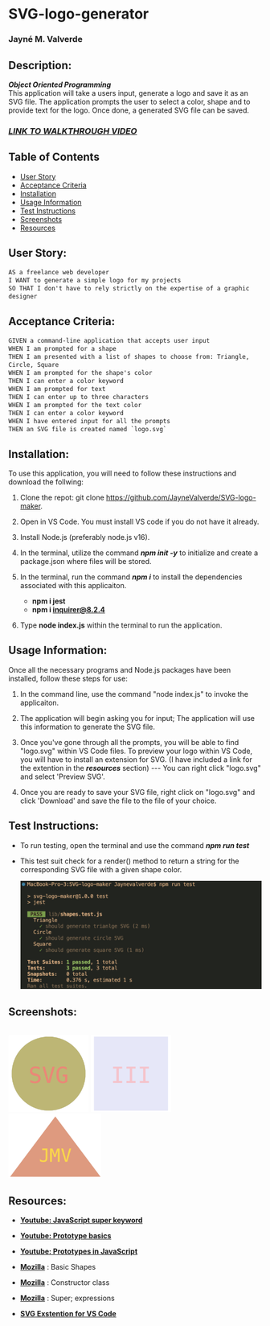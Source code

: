 # SVG-logo-generator
### Jayné M. Valverde

## Description:
***Object Oriented Programming*** <br>
This application will take a users input, generate a logo and save it as an SVG file. The application prompts the user to select a color, shape and to provide text for the logo. Once done, a generated SVG file can be saved. 

### **_[LINK TO WALKTHROUGH VIDEO](https://youtu.be/YrFg9fPl6eM)_**

## Table of Contents
* [User Story](#user-story)
* [Acceptance Criteria](#acceptance-criteria)
* [Installation](#installation)
* [Usage Information](#usage-information)
* [Test Instructions](#test-instructions)
* [Screenshots](#screenshots)
* [Resources](#resources)

## User Story:
```
AS a freelance web developer 
I WANT to generate a simple logo for my projects 
SO THAT I don't have to rely strictly on the expertise of a graphic designer 
```
## Acceptance Criteria: 
```
GIVEN a command-line application that accepts user input 
WHEN I am prompted for a shape
THEN I am presented with a list of shapes to choose from: Triangle, Circle, Square
WHEN I am prompted for the shape's color
THEN I can enter a color keyword
WHEN I am prompted for text
THEN I can enter up to three characters 
WHEN I am prompted for the text color 
THEN I can enter a color keyword
WHEN I have entered input for all the prompts
THEN an SVG file is created named `logo.svg`
```

## Installation: 
To use this application, you will need to follow these instructions and download the follwing: <br>

1. Clone the repot: git clone https://github.com/JayneValverde/SVG-logo-maker.

2. Open in VS Code. You must install VS code if you do not have it already. 

3. Install Node.js (preferably node.js v16).

4. In the terminal, utilize the command ***npm init -y*** to initialize and create a package.json where files will be stored.

5. In the terminal, run the command ***npm i*** to install the dependencies associated with this applicaiton. 
    * **npm i jest** 
    * **npm i inquirer@8.2.4** 

6. Type **node index.js** within the terminal to run the application. 

## Usage Information:
Once all the necessary programs and Node.js packages have been installed, follow these steps for use: 

1. In the command line, use the command "node index.js" to invoke the applicaiton. 

2. The application will begin asking you for input; The application will use this information to generate the SVG file. 

3. Once you've gone through all the prompts, you will be able to find "logo.svg" within VS Code files. To preview your logo within VS Code, you will have to install an extension for SVG. (I have included a link for the extention in the ***resources*** section) --- You can right click "logo.svg" and select 'Preview SVG'. 

4. Once you are ready to save your SVG file, right click on "logo.svg" and click 'Download' and save the file to the file of your choice. 

## Test Instructions:
* To run testing, open the terminal and use the command ***npm run test*** <br>
* This test suit check for a render() method to return a string for the corresponding SVG file with a given shape color.  <br>

    <img src="./images/testing.png" > <br>

## Screenshots:
<br>
 <img src="./images/exampleCircle.png" width="160">
<img src="./images/exampleSquare.png" width="160"> 
<img src="./images/exampleTrianlge.png" width="185"> 
<br>

## Resources: 
* **[Youtube: JavaScript super keyword ](https://www.youtube.com/watch?v=khuDeNwXkfI)**

* **[Youtube: Prototype basics](https://www.youtube.com/watch?v=YkoelSTUy7A&t=902s)**

* **[Youtube: Prototypes in JavaScript](https://www.youtube.com/watch?v=riDVvXZ_Kb4&t=18s)**

* **[Mozilla](https://developer.mozilla.org/en-US/docs/Web/SVG/Tutorial/Basic_Shapes)** : Basic Shapes 

* **[Mozilla](https://developer.mozilla.org/en-US/docs/Web/JavaScript/Reference/Classes/constructor)** : Constructor class 

* **[Mozilla](https://developer.mozilla.org/en-US/docs/Web/JavaScript/Reference/Operators/super)** : Super; expressions 

* **[SVG Exstention for VS Code](https://marketplace.visualstudio.com/items?itemName=jock.svg)**



